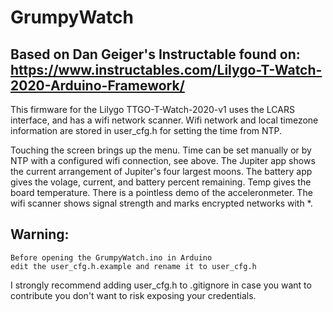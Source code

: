 # GrumpyWatch

Based on Dan Geiger's Instructable found on: https://www.instructables.com/Lilygo-T-Watch-2020-Arduino-Framework/
-
This firmware for the Lilygo TTGO-T-Watch-2020-v1 uses the LCARS interface, and has a wifi network scanner.
Wifi network and local timezone information are stored in user_cfg.h for setting the time from NTP.

Touching the screen brings up the menu. Time can be set manually or by NTP with a configured wifi connection, see
above. The Jupiter app shows the current arrangement of Jupiter's four largest moons. The battery app gives the
volage, current, and battery percent remaining. Temp gives the board temperature. There is a pointless demo of the
acceleronmeter.  The wifi scanner shows signal strength and marks encrypted networks with *.

   Warning:
-
	Before opening the GrumpyWatch.ino in Arduino
	edit the user_cfg.h.example and rename it to user_cfg.h
	

I strongly recommend adding user_cfg.h to .gitignore in case you want to contribute you don't want to risk exposing
your credentials.
	
